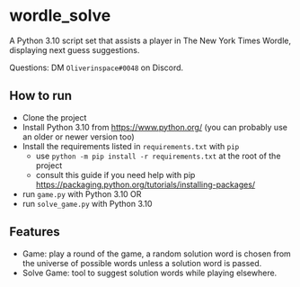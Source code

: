 # wordle_solve
A Python 3.10 script set that assists a player in The New York Times Wordle, displaying next guess suggestions. 

Questions: DM `Oliverinspace#0048` on Discord.

## How to run
- Clone the project
- Install Python 3.10 from https://www.python.org/ (you can probably use an older or newer version too)
- Install the requirements listed in `requirements.txt` with `pip`
  - use `python -m pip install -r requirements.txt` at the root of the project
  - consult this guide if you need help with pip https://packaging.python.org/tutorials/installing-packages/
- run `game.py` with Python 3.10
  OR
- run `solve_game.py` with Python 3.10


## Features
- Game: play a round of the game, a random solution word is chosen from the universe of possible words unless a solution word is passed.
- Solve Game: tool to suggest solution words while playing elsewhere. 

